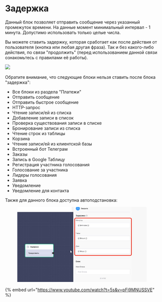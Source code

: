 # Задержка

Данный блок позволяет отправить сообщение через указанный промежуток времени. На данные момент минимальный интервал - 1 минута. Допустимо использовать только целые числа.

Вы можете ставить задержку, которая сработает как после действия от пользователя (кнопка или любая другая фраза). Так и без какого-либо действия, по связи "продолжить" (перед использованием данной связи ознакомьтесь с правилами её работы).

![](../../.gitbook/assets/3г.png)

Обратите внимание, что следующие блоки нельзя ставить после блока "задержка":

* Все блоки из раздела "Платежи"
* Отправить сообщение&#x20;
* Отправить быстрое сообщение&#x20;
* HTTP-запрос&#x20;
* Чтение записи/ей из списка&#x20;
* Добавление записи в список&#x20;
* Проверка существования записи в списке&#x20;
* Бронирование записи из списка&#x20;
* Чтение строк из таблицы&#x20;
* Корзина&#x20;
* Чтение записи/ей из клиентской базы&#x20;
* Встроенный бот Телеграм&#x20;
* Заказы&#x20;
* Запись в Google Таблицу&#x20;
* Регистрация участника голосования&#x20;
* Голосование за участника&#x20;
* Лидеры голосования&#x20;
* Заявка&#x20;
* Уведомление&#x20;
* Уведомление для контакта



Также для данного блока доступна автоподстановка:

<figure><img src="../../.gitbook/assets/1 (4).jpg" alt=""><figcaption></figcaption></figure>

{% embed url="https://www.youtube.com/watch?t=5s&v=pFj9MNUSSVE" %}
